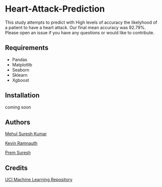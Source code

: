 # Heart-Attack-Prediction
This study attempts to predict with High levels of accuracy the likelyhood of a patient to have a heart attack. Our final mean accuracy was 92.79%. Please open an issue if you have any questions or would like to contribute.

## Requirements
- Pandas
- Matplotlib
- Seaborn
- Sklearn
- Xgboost
    
## Installation
coming soon


## Authors
[Mehul Suresh Kumar](https://github.com/mehulsuresh)

[Kevin Ramnauth](https://github.com/kevin2107)

[Prem Suresh](https://github.com/PremSuresh)

## Credits
[UCI Machine Learning Repository](http://archive.ics.uci.edu/ml/datasets/Heart+Disease)

